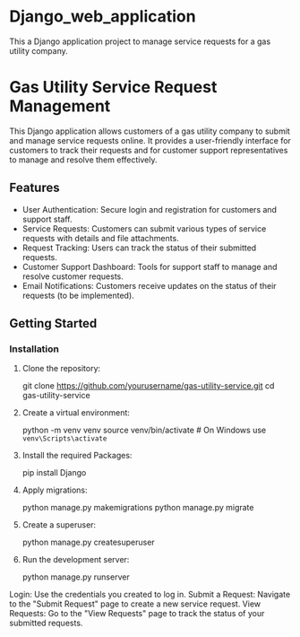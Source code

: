 # Django_web_application

This a Django application project to manage service requests for a gas utility company.

# Gas Utility Service Request Management

This Django application allows customers of a gas utility company to submit and manage service requests online. It provides a user-friendly interface for customers to track their requests and for customer support representatives to manage and resolve them effectively.

## Features

- User Authentication: Secure login and registration for customers and support staff.
- Service Requests: Customers can submit various types of service requests with details and file attachments.
- Request Tracking: Users can track the status of their submitted requests.
- Customer Support Dashboard: Tools for support staff to manage and resolve customer requests.
- Email Notifications: Customers receive updates on the status of their requests (to be implemented).

## Getting Started

### Installation

1. Clone the repository:

   git clone https://github.com/yourusername/gas-utility-service.git
   cd gas-utility-service

2. Create a virtual environment:

   python -m venv venv
   source venv/bin/activate  # On Windows use `venv\Scripts\activate`

3. Install the required Packages:

   pip install Django

4. Apply migrations:

   python manage.py makemigrations
   python manage.py migrate

5. Create a superuser:

   python manage.py createsuperuser

6. Run the development server:

   python manage.py runserver


Login: Use the credentials you created to log in.
Submit a Request: Navigate to the "Submit Request" page to create a new service request.
View Requests: Go to the "View Requests" page to track the status of your submitted requests.
